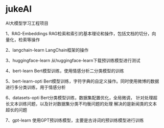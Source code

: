 # jukeAI
AI大模型学习工程项目

1、RAG-Embeddings
RAG检索和索引的基本理论和操作，包括文档的切分，向量化，检索等操作

2、langchain-learn
LangChain框架的操作

3、huggingface-learn
从huggingface-learn下载预训练模型进行测试

4、bert-learn
Bert模型训练，使用情感分析二分类模型的训练

5、bert-learn-opti
Bert模型训练，字符字典的自定义操作。同时使用微博的数据进行多分类训练，用于情感分析

6、datasets-opti
Bert分类模型训练，数据集配置优化，全局微调，
针对处理超长文本训练问题，以及针对数据集分类不均衡问题的处理
解决的是新闻类的文本超长的问题

7、gpt-learn
使用GPT预训练模型，主要是古诗词的预训练模型进行训练
